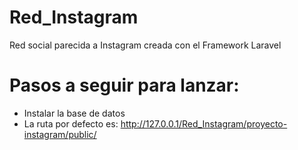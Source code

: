 # Red_Instagram
Red social parecida a Instagram creada con el Framework Laravel

# Pasos a seguir para lanzar:

  - Instalar la base de datos
  - La ruta por defecto es: http://127.0.0.1/Red_Instagram/proyecto-instagram/public/
